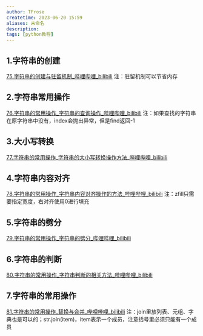 ```yaml
---
author: TFrose
createtime: 2023-06-20 15:59
aliases: 未命名
description:
tags: [python教程]
---
```


## 1.字符串的创建
[75.字符串的创建与驻留机制_哔哩哔哩_bilibili](https://www.bilibili.com/video/BV1wD4y1o7AS?p=76&vd_source=2029b6b0b60ecbc6cf63989bfa56dd26)
注：驻留机制可以节省内存

## 2.字符串常用操作
[76.字符串的常用操作_字符串的查询操作_哔哩哔哩_bilibili](https://www.bilibili.com/video/BV1wD4y1o7AS?p=77&vd_source=2029b6b0b60ecbc6cf63989bfa56dd26)
注：如果查找的字符串在原字符串中没有，index会抛出异常，但是find返回-1

## 3.大小写转换
[77.字符串的常用操作_字符串的大小写转换操作方法_哔哩哔哩_bilibili](https://www.bilibili.com/video/BV1wD4y1o7AS?p=78&vd_source=2029b6b0b60ecbc6cf63989bfa56dd26)

## 4.字符串内容对齐
[78.字符串的常用操作_字符串内容对齐操作的方法_哔哩哔哩_bilibili](https://www.bilibili.com/video/BV1wD4y1o7AS?p=79&vd_source=2029b6b0b60ecbc6cf63989bfa56dd26)
注：zfill只需要指定宽度，右对齐使用0进行填充

## 5.字符串的劈分
[79.字符串的常用操作_字符串的劈分_哔哩哔哩_bilibili](https://www.bilibili.com/video/BV1wD4y1o7AS?p=80&vd_source=2029b6b0b60ecbc6cf63989bfa56dd26)

## 6.字符串的判断
[80.字符串的常用操作_字符串判断的相关方法_哔哩哔哩_bilibili](https://www.bilibili.com/video/BV1wD4y1o7AS?p=81&vd_source=2029b6b0b60ecbc6cf63989bfa56dd26)

## 7.字符串的常用操作
[81.字符串的常用操作_替换与合并_哔哩哔哩_bilibili](https://www.bilibili.com/video/BV1wD4y1o7AS/?p=82&spm_id_from=pageDriver&vd_source=2029b6b0b60ecbc6cf63989bfa56dd26)
注：join里放列表、元组、字典也是可以的；str.join(item)，item表示一个成员，注意括号里必须只能有一个成员

